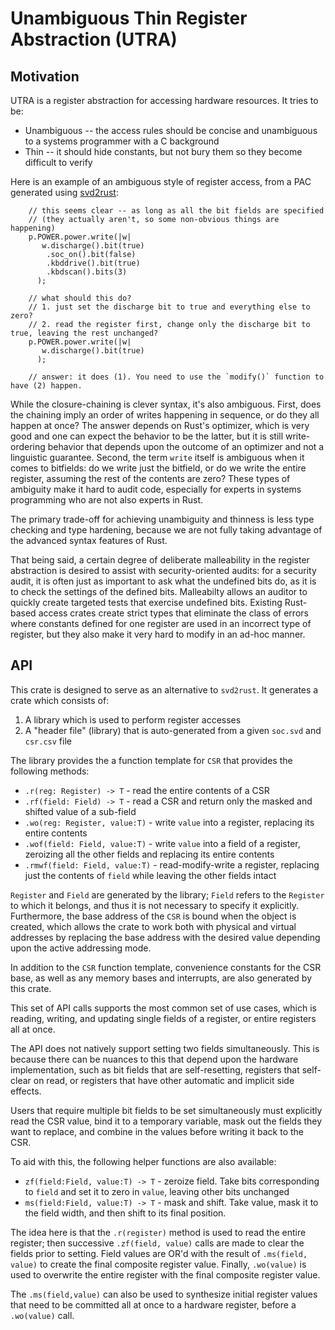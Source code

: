 # Unambiguous Thin Register Abstraction (UTRA)

## Motivation

UTRA is a register abstraction for accessing hardware resources. It tries to be:

* Unambiguous -- the access rules should be concise and unambiguous to a systems programmer with a C background
* Thin -- it should hide constants, but not bury them so they become difficult to verify

Here is an example of an ambiguous style of register access, from a
PAC generated using [svd2rust](https://crates.io/crates/svd2rust):

```
    // this seems clear -- as long as all the bit fields are specified
    // (they actually aren't, so some non-obvious things are happening)
    p.POWER.power.write(|w| 
       w.discharge().bit(true)
        .soc_on().bit(false)
        .kbddrive().bit(true)
        .kbdscan().bits(3)
      );

    // what should this do?
    // 1. just set the discharge bit to true and everything else to zero?
    // 2. read the register first, change only the discharge bit to true, leaving the rest unchanged?
    p.POWER.power.write(|w| 
       w.discharge().bit(true)
      );
      
    // answer: it does (1). You need to use the `modify()` function to have (2) happen.

```

While the closure-chaining is clever syntax, it's also ambiguous.
First, does the chaining imply an order of writes happening in
sequence, or do they all happen at once? The answer depends on Rust's
optimizer, which is very good and one can expect the behavior to be
the latter, but it is still write-ordering behavior that depends upon
the outcome of an optimizer and not a linguistic guarantee. Second,
the term `write` itself is ambiguous when it comes to bitfields: do we
write just the bitfield, or do we write the entire register, assuming
the rest of the contents are zero? These types of ambiguity make it
hard to audit code, especially for experts in systems programming
who are not also experts in Rust.

The primary trade-off for achieving unambiguity and thinness is less
type checking and type hardening, because we are not fully taking
advantage of the advanced syntax features of Rust. 

That being said, a certain degree of deliberate malleability in the
register abstraction is desired to assist with security-oriented
audits: for a security audit, it is often just as important to ask
what the undefined bits do, as it is to check the settings of the
defined bits. Malleabilty allows an auditor to quickly create targeted
tests that exercise undefined bits. Existing Rust-based access crates
create strict types that eliminate the class of errors where constants
defined for one register are used in an incorrect type of register,
but they also make it very hard to modify in an ad-hoc manner.

## API

This crate is designed to serve as an alternative to `svd2rust`. It generates
a crate which consists of:

1. A library which is used to perform register accesses
2. A "header file" (library) that is auto-generated from a given `soc.svd` and `csr.csv` file

The library provides the a function template for `CSR` that provides the following
methods:

* `.r(reg: Register) -> T` - read the entire contents of a CSR
* `.rf(field: Field) -> T` - read a CSR and return only the masked and shifted value of a sub-field
* `.wo(reg: Register, value:T)` - write `value` into a register, replacing its entire contents
* `.wof(field: Field, value:T)` - write `value` into a field of a register, zeroizing all the other fields and replacing its entire contents
* `.rmwf(field: Field, value:T)` - read-modify-write a register, replacing just the contents of `field` while leaving the other fields intact

`Register` and `Field` are generated by the library; `Field` refers to
the `Register` to which it belongs, and thus it is not necessary to
specify it explicitly. Furthermore, the base address of the `CSR` is
bound when the object is created, which allows the crate to work both
with physical and virtual addresses by replacing the base address with
the desired value depending upon the active addressing mode.

In addition to the `CSR` function template, convenience constants for
the CSR base, as well as any memory bases and interrupts, are also
generated by this crate.

This set of API calls supports the most common set of use cases, which
is reading, writing, and updating single fields of a register, or
entire registers all at once.

The API does not natively support setting two fields
simultaneously. This is because there can be nuances to this that
depend upon the hardware implementation, such as bit fields that are
self-resetting, registers that self-clear on read, or registers that
have other automatic and implicit side effects.

Users that require multiple bit fields to be set simultaneously must
explicitly read the CSR value, bind it to a temporary variable, mask
out the fields they want to replace, and combine in the values before
writing it back to the CSR.

To aid with this, the following helper functions are also available:

* `zf(field:Field, value:T) -> T` - zeroize field. Take bits corresponding to `field` and set it to zero in `value`, leaving other bits unchanged
* `ms(field:Field, value:T) -> T` - mask and shift. Take value, mask it to the field width, and then shift to its final position.

The idea here is that the `.r(register)` method is used to read the
entire register; then successive `.zf(field, value)` calls are made to
clear the fields prior to setting. Field values are OR'd with the
result of `.ms(field, value)` to create the final composite register
value.  Finally, `.wo(value)` is used to overwrite the entire
register with the final composite register value.

The `.ms(field,value)` can also be used to synthesize initial register
values that need to be committed all at once to a hardware register,
before a `.wo(value)` call.

